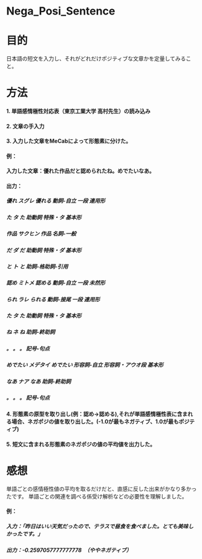 # Nega_Posi_Sentence

# 目的
日本語の短文を入力し、それがどれだけポジティブな文章かを定量してみること。

# 方法
#### 1. 単語感情極性対応表（東京工業大学 高村先生）の読み込み
#### 2. 文章の手入力
#### 3. 入力した文章をMeCabによって形態素に分けた。

####  例：
####   入力した文章：優れた作品だと認められたね。めでたいなあ。

####  出力：
#####    優れ	スグレ	優れる	動詞-自立	一段	連用形
#####    た	タ	た	助動詞	特殊・タ	基本形
#####    作品	サクヒン	作品	名詞-一般		
#####    だ	ダ	だ	助動詞	特殊・ダ	基本形
#####    と	ト	と	助詞-格助詞-引用		
#####    認め	ミトメ	認める	動詞-自立	一段	未然形
#####    られ	ラレ	られる	動詞-接尾	一段	連用形
#####    た	タ	た	助動詞	特殊・タ	基本形
#####    ね	ネ	ね	助詞-終助詞		
#####    。	。	。	記号-句点		
#####    めでたい	メデタイ	めでたい	形容詞-自立	形容詞・アウオ段	基本形
#####    なあ	ナア	なあ	助詞-終助詞		
#####    。	。	。	記号-句点	

#### 4. 形態素の原型を取り出し(例：認め→認める),それが単語感情極性表に含まれる場合、ネガポジの値を取り出した。(-1.0が最もネガティブ、1.0が最もポジティブ)
#### 5. 短文に含まれる形態素のネガポジの値の平均値を出力した。

# 感想
単語ごとの感情極性値の平均を取るだけだと、直感に反した出来がかなり多かったです。
単語ごとの関連を調べる係受け解析などの必要性を理解しました。
####  例：
#####    入力：「昨日はいい天気だったので、テラスで昼食を食べました。とても美味しかったです。」
#####    出力：-0.2597057777777778　（ややネガティブ）
    
